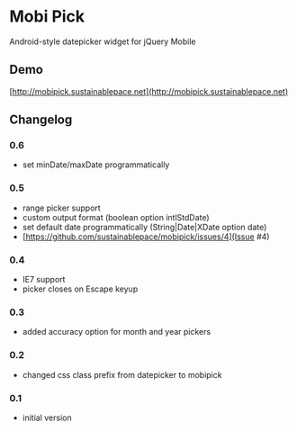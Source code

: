 Mobi Pick
=========

Android-style datepicker widget for jQuery Mobile

Demo
----

[http://mobipick.sustainablepace.net](http://mobipick.sustainablepace.net)

Changelog
---------

### 0.6 ###
* set minDate/maxDate programmatically

### 0.5 ###
* range picker support
* custom output format (boolean option intlStdDate)
* set default date programmatically (String|Date|XDate option date)
* [https://github.com/sustainablepace/mobipick/issues/4](Issue #4)

### 0.4 ###

* IE7 support
* picker closes on Escape keyup

### 0.3 ###

 * added accuracy option for month and year pickers

### 0.2 ###

 * changed css class prefix from datepicker to mobipick

### 0.1 ###

 * initial version


